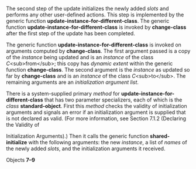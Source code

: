  

The second step of the update initializes the newly added *slots* and performs any other user-defined actions. This step is implemented by the generic function **update-instance-for-different-class**. The generic function **update-instance-for-different-class** is invoked by **change-class** after the first step of the update has been completed. 

The generic function **update-instance-for-different-class** is invoked on arguments computed by **change-class**. The first argument passed is a copy of the *instance* being updated and is an *instance* of the class *C*&#60;sub&#62;from&#60;/sub&#62;; this copy has *dynamic extent* within the generic function **change-class**. The second argument is the *instance* as updated so far by **change-class** and is an *instance* of the class *C*&#60;sub&#62;to&#60;/sub&#62;. The remaining arguments are an *initialization argument list*. 

There is a system-supplied primary *method* for **update-instance-for-different-class** that has two parameter specializers, each of which is the *class* **standard-object**. First this *method* checks the validity of initialization arguments and signals an error if an initialization argument is supplied that is not declared as valid. (For more information, see Section 7.1.2 (Declaring the Validity of 

Initialization Arguments).) Then it calls the generic function **shared-initialize** with the following arguments: the new *instance*, a list of *names* of the newly added *slots*, and the initialization arguments it received. 

Objects **7–9**

 

 

